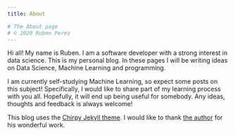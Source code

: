 ```yaml
---
title: About

# The About page
# © 2020 Ruben Perez
---
```


Hi all! My name is Ruben. I am a software developer with a strong interest in data science. This is my personal blog. In these pages I will be writing ideas on Data Science, Machine Learning and programming.

I am currently self-studying Machine Learning, so expect some posts on this subject! Specifically, I would like to share part of my learning process with you all. Hopefully, it will end up being useful for somebody. Any ideas, thoughts and feedback is always welcome!

This blog uses the [Chirpy Jekyll theme](https://github.com/cotes2020/jekyll-theme-chirpy). I would like to thank [the author](https://github.com/cotes2020) for his wonderful work.